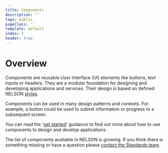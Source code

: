 ```yaml
---
title: Components
description: ''
tags: public
pageClass: ''
template: default
index: 3
header: true
---
```


# Overview

Components are reusable User Interface (UI) elements like buttons, text inputs or headers. They are a modular foundation for designing and developing applications and services. Their design is based on defined NELSON [styles](/styles).

Components can be used in many design patterns and contexts. For example, a button could be used to submit information or progress to a subsequent screen.

You can read the '[get started](/get-started)' guidance to find out more about how to use components to design and develop applications.

The list of components available in NELSON is growing. If you think there is something missing or have a question please [contact the Standards team](/contact).
